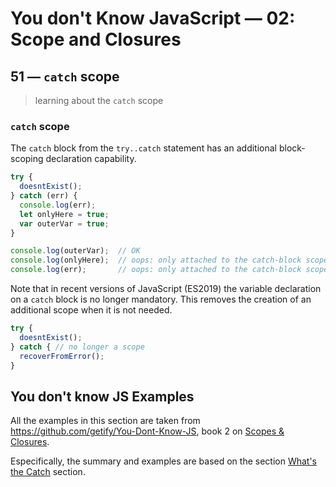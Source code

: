 # You don't Know JavaScript &mdash; 02: Scope and Closures
## 51 &mdash; `catch` scope
> learning about the `catch` scope

### `catch` scope
The `catch` block from the `try..catch` statement has an additional block-scoping declaration capability.

```javascript
try {
  doesntExist();
} catch (err) {
  console.log(err);
  let onlyHere = true;
  var outerVar = true;
}

console.log(outerVar);  // OK
console.log(onlyHere);  // oops: only attached to the catch-block scope
console.log(err);       // oops: only attached to the catch-block scope
```

Note that in recent versions of JavaScript (ES2019) the variable declaration on a `catch` block is no longer mandatory. This removes the creation of an additional scope when it is not needed.

```javascript
try {
  doesntExist();
} catch { // no longer a scope
  recoverFromError(); 
}
```

## You don't know JS Examples
All the examples in this section are taken from https://github.com/getify/You-Dont-Know-JS, book 2 on [Scopes & Closures](https://github.com/getify/You-Dont-Know-JS/tree/2nd-ed/scope-closures).

Especifically, the summary and examples are based on the section [What's the Catch](https://github.com/getify/You-Dont-Know-JS/blob/2nd-ed/scope-closures/ch6.md#whats-the-catch) section.